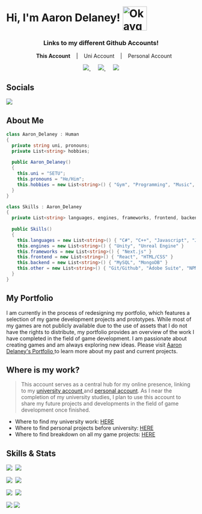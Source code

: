# Hi, I'm Aaron Delaney! <img src="https://cdn.frankerfacez.com/emoticon/567712/4"  width="64px" height="64px" align="center" alt="OkaygeBusiness" />

<div align = center>
  <h3> Links to my different Github Accounts! </h3>

&nbsp;&nbsp;&nbsp;&nbsp;<b>This Account</b>&nbsp;&nbsp;&nbsp;&nbsp;|&nbsp;&nbsp;&nbsp;&nbsp;Uni Account&nbsp;&nbsp;&nbsp;&nbsp;|&nbsp;&nbsp;&nbsp;&nbsp;Personal Account

<a href=https://github.com/AaronDelaney99> <img src="https://img.shields.io/badge/github-%23121011.svg?style=for-the-badge&logo=github&logoColor=white"> </a>&nbsp;&nbsp;&nbsp;&nbsp;
<a href=https://github.com/Sadge-Student> <img src="https://img.shields.io/badge/github-%23121011.svg?style=for-the-badge&logo=github&logoColor=white"> </a>&nbsp;&nbsp;&nbsp;&nbsp;
<a href=https://github.com/Priimalhunter> <img src="https://img.shields.io/badge/github-%23121011.svg?style=for-the-badge&logo=github&logoColor=white"> </a>

</div>
  
## Socials
<a href=https://www.linkedin.com/in/aarondelaney99/> <img src="https://img.shields.io/badge/-LinkedIn-0e76a8?style=plastic&logo=linkedIn"> </a>

## About Me
```cs
class Aaron_Delaney : Human 
{
  private string uni, pronouns;
  private List<string> hobbies;
  
  public Aaron_Delaney() 
  {
    this.uni = "SETU";
    this.pronouns = "He/Him";
    this.hobbies = new List<string>() { "Gym", "Programming", "Music", "Gaming"}
  }
}

class Skills : Aaron_Delaney 
{
  private List<string> languages, engines, frameworks, frontend, backend, other;
  
  public Skills() 
  {
    this.languages = new List<string>() { "C#", "C++", "Javascript", "Java" }
    this.engines = new List<string>() { "Unity", "Unreal Engine" }
    this.frameworks = new List<string>() { "Next.js" }
    this.frontend = new List<string>() { "React", "HTML/CSS" }
    this.backend = new List<string>() { "MySQL", "MongoDB" }
    this.other = new List<string>() { "Git/Github", "Adobe Suite", "NPM" }
  }
}
```

## My Portfolio
I am currently in the process of redesigning my portfolio, which features a selection of my game development projects and prototypes. While most of my games are not publicly available due to the use of assets that I do not have the rights to distribute, my portfolio provides an overview of the work I have completed in the field of game development. I am passionate about creating games and am always exploring new ideas. Please visit <a href="https://aarondelaney.vercel.app/"> Aaron Delaney's Portfolio </a> to learn more about my past and current projects.

## Where is my work?
> This account serves as a central hub for my online presence, linking to my <a href=https://github.com/Sadge-Student> university account </a> and <a href=https://github.com/Priimalhunter> personal account</a>. As I near the completion of my university studies, I plan to use this account to share my future projects and developments in the field of game development once finished.

+ Where to find my university work: <a href=https://github.com/Sadge-Student> HERE </a>
+ Where to find personal projects before university: <a href=https://github.com/Priimalhunter> HERE </a>
+ Where to find breakdown on all my game projects: <a href="https://aarondelaney.vercel.app/"> HERE </a>

## Skills & Stats
<img src="https://github-readme-stats.vercel.app/api?username=AaronDelaney99&theme=dracula&show_icons=true&count_private=true">&nbsp;
<img src="https://github-readme-stats.vercel.app/api/top-langs/?username=aarondelaney99&theme=dracula&layout=&langs_count=5">

<img src="https://img.shields.io/badge/c%23-%23239120.svg?style=for-the-badge&logo=c-sharp&logoColor=white">&nbsp;
<img src="https://img.shields.io/badge/c++-%2300599C.svg?style=for-the-badge&logo=c%2B%2B&logoColor=white">

<img src="https://img.shields.io/badge/html5-%23E34F26.svg?style=for-the-badge&logo=html5&logoColor=white">&nbsp;
<img src="https://img.shields.io/badge/javascript-%23323330.svg?style=for-the-badge&logo=javascript&logoColor=%23F7DF1E">

<img src="https://img.shields.io/badge/node.js-6DA55F?style=for-the-badge&logo=node.js&logoColor=white">

<img src="https://img.shields.io/badge/java-%23ED8B00.svg?style=for-the-badge&logo=java&logoColor=white">
